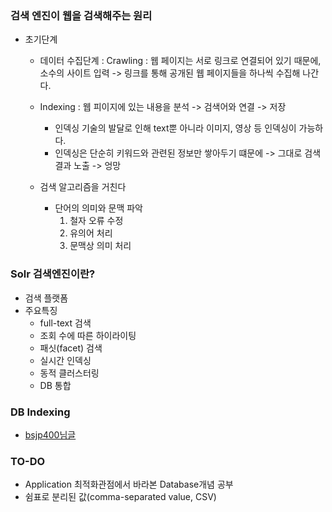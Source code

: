 ### 검색 엔진이 웹을 검색해주는 원리
- 초기단계
  - 데이터 수집단계 : Crawling : 웹 페이지는 서로 링크로 연결되어 있기 때문에, 소수의 사이트 입력 -> 링크를 통해 공개된 웹 페이지들을 하나씩 수집해 나간다. 
  - Indexing : 웹 피이지에 있는 내용을 분석 -> 검색어와 연결 -> 저장
    - 인덱싱 기술의 발달로 인해  text뿐 아니라 이미지, 영상 등 인덱싱이 가능하다.
    - 인덱싱은 단순히 키워드와 관련된 정보만 쌓아두기 떄문에 -> 그대로 검색결과 노출 -> 엉망
    
  - 검색 알고리즘을 거친다
    - 단어의 의미와 문맥 파악
      1) 철자 오류 수정 
      2) 유의어 처리
      3) 문맥상 의미 처리
  
### Solr 검색엔진이란?
- 검색 플랫폼
- 주요특징
  - full-text 검색
  - 조회 수에 따른 하이라이팅
  - 패싯(facet) 검색
  - 실시간 인덱싱
  - 동적 클러스터링
  - DB 통합

### DB Indexing
- [bsjp400님글](https://velog.io/@bsjp400/Database-DB-%EC%9D%B8%EB%8D%B1%EC%8B%B1Indexing%EC%9D%B4%EB%9E%80)

### TO-DO
- Application 최적화관점에서 바라본 Database개념 공부
- 쉼표로 분리된 값(comma-separated value, CSV)

